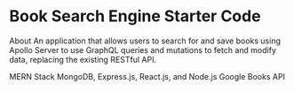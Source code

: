 # Book Search Engine Starter Code

About
An application that allows users to search for and save books using Apollo Server to use GraphQL queries and mutations to fetch and modify data, replacing the existing RESTful API.

MERN Stack
MongoDB, Express.js, React.js, and Node.js
Google Books API